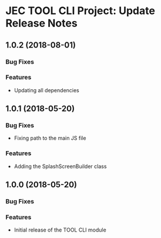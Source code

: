 # JEC TOOL CLI Project: Update Release Notes

<a name="jec-tool-cli-1.0.2"></a>
## **1.0.2** (2018-08-01)

### Bug Fixes

### Features

- Updating all dependencies

<a name="jec-tool-cli-1.0.1"></a>
## **1.0.1** (2018-05-20)

### Bug Fixes

- Fixing path to the main JS file

### Features

- Adding the SplashScreenBuilder class

<a name="jec-tool-cli-1.0.0"></a>
## **1.0.0** (2018-05-20)

### Bug Fixes

### Features

- Initial release of the TOOL CLI module